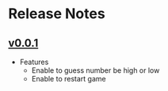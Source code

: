 # Release Notes

## [v0.0.1]((https://github.com/yungshenglu/HighLowNumber/releases/tag/v0.0.1))

- Features
  - Enable to guess number be high or low
  - Enable to restart game
